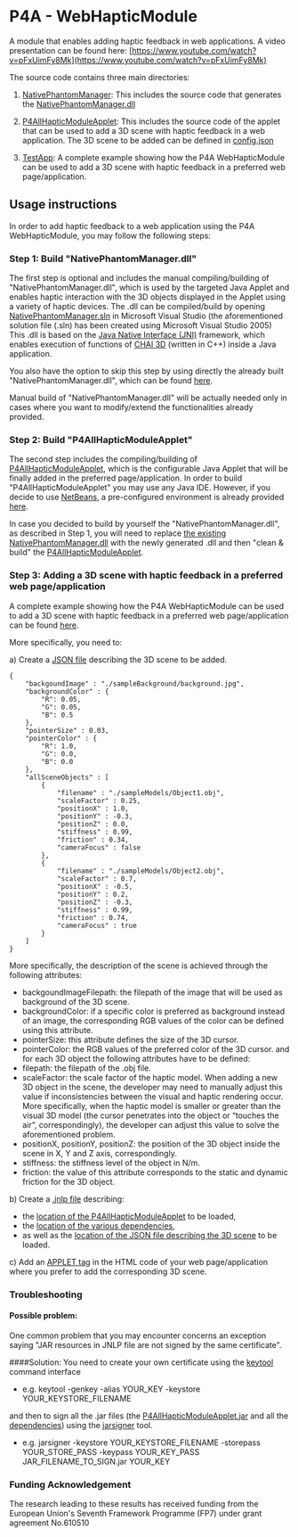 P4A - WebHapticModule
=====================

A module that enables adding haptic feedback in web applications. A video presentation can be found here: [https://www.youtube.com/watch?v=pFxUimFy8Mk](https://www.youtube.com/watch?v=pFxUimFy8Mk)

The source code contains three main directories:

1) [NativePhantomManager](https://github.com/P4ALLcerthiti/WebHapticModule/tree/master/NativePhantomManager): This includes the source code that generates the [NativePhantomManager.dll](https://github.com/P4ALLcerthiti/WebHapticModule/blob/master/P4AllHapticModuleApplet/src/com/certh/iti/haptics/NativePhantomManager.dll)

2) [P4AllHapticModuleApplet](https://github.com/P4ALLcerthiti/WebHapticModule/tree/master/P4AllHapticModuleApplet): This includes the source code of the applet that can be used to add a 3D scene with haptic feedback in a web application. The 3D scene to be added can be defined in [config.json ](https://github.com/P4ALLcerthiti/WebHapticModule/blob/master/TestApp/config.json)

3) [TestApp](https://github.com/P4ALLcerthiti/WebHapticModule/tree/master/TestApp): A complete example showing how the P4A WebHapticModule can be used to add a 3D scene with haptic feedback in a preferred web page/application.

## Usage instructions

In order to add haptic feedback to a web application using the P4A WebHapticModule, you may follow the following steps:

### Step 1: Build "NativePhantomManager.dll"
The first step is optional and includes the manual compiling/building of "NativePhantomManager.dll", which is used by the targeted Java Applet and enables haptic interaction with the 3D objects displayed in the Applet using a variety of haptic devices. The .dll can be compiled/build by opening [NativePhantomManager.sln](https://github.com/P4ALLcerthiti/WebHapticModule/blob/master/NativePhantomManager/NativePhantomManager.sln) in Microsoft Visual Studio (the aforementioned solution file (.sln) has been created using Microsoft Visual Studio 2005) This .dll is based on the [Java Native Interface (JNI)](http://docs.oracle.com/javase/7/docs/technotes/guides/jni/) framework, which enables execution of functions of [CHAI 3D](http://www.chai3d.org/) (written in C++) inside a Java application.

You also have the option to skip this step by using directly the already built "NativePhantomManager.dll", which can be found [here](https://github.com/P4ALLcerthiti/WebHapticModule/blob/master/P4AllHapticModuleApplet/src/com/certh/iti/haptics/NativePhantomManager.dll).

Manual build of "NativePhantomManager.dll" will be actually needed only in cases where you want to modify/extend the functionalities already provided.

### Step 2: Build "P4AllHapticModuleApplet"
The second step includes the compiling/building of [P4AllHapticModuleApplet](https://github.com/P4ALLcerthiti/WebHapticModule/tree/master/P4AllHapticModuleApplet), which is the configurable Java Applet that will be finally added in the preferred page/application. In order to build "P4AllHapticModuleApplet" you may use any Java IDE. However, if you decide to use [NetBeans](https://netbeans.org/), a pre-configured environment is already provided [here](https://github.com/P4ALLcerthiti/WebHapticModule/tree/master/P4AllHapticModuleApplet/nbproject). 

In case you decided to build by yourself the "NativePhantomManager.dll", as described in Step 1, you will need to replace [the existing NativePhantomManager.dll](https://github.com/P4ALLcerthiti/WebHapticModule/blob/master/P4AllHapticModuleApplet/src/com/certh/iti/haptics/NativePhantomManager.dll) with the newly generated .dll and then "clean & build" the [P4AllHapticModuleApplet](https://github.com/P4ALLcerthiti/WebHapticModule/tree/master/P4AllHapticModuleApplet).

### Step 3: Adding a 3D scene with haptic feedback in a preferred web page/application
A complete example showing how the P4A WebHapticModule can be used to add a 3D scene with haptic feedback in a preferred web page/application can be found [here](https://github.com/P4ALLcerthiti/WebHapticModule/tree/master/TestApp).

More specifically, you need to:

a) Create a [JSON file](https://github.com/P4ALLcerthiti/WebHapticModule/tree/master/TestApp/config.json) describing the 3D scene to be added.

	{
		"backgoundImage" : "./sampleBackground/background.jpg",	
		"backgroundColor" : {
			"R": 0.05,
			"G": 0.05,
			"B": 0.5
		},
		"pointerSize" : 0.03,
		"pointerColor" : {
			"R": 1.0,
			"G": 0.0,
			"B": 0.0
		},
		"allSceneObjects" : [
			{
				"filename" : "./sampleModels/Object1.obj",
				"scaleFactor" : 0.25,
				"positionX" : 1.0,
				"positionY" : -0.3,
				"positionZ" : 0.0,
				"stiffness" : 0.99,
				"friction" : 0.34,
				"cameraFocus" : false
			},
			{
				"filename" : "./sampleModels/Object2.obj",
				"scaleFactor" : 0.7,
				"positionX" : -0.5,
				"positionY" : 0.2,
				"positionZ" : -0.3,
				"stiffness" : 0.99,
				"friction" : 0.74,
				"cameraFocus" : true
			}
		]
	}

More specifically, the description of the scene is achieved through the following attributes:
- backgoundImageFilepath: the filepath of  the image that will be used as background of the 3D scene.
- backgroundColor: if a specific color is preferred as background instead of an image, the corresponding RGB values of the color can be defined using this attribute.
- pointerSize: this attribute defines the size of the 3D cursor.
- pointerColor: the RGB values of the preferred color of the 3D cursor.
and for each 3D object the following attributes have to be defined:
- filepath: the filepath of the .obj file.
- scaleFactor: the scale factor of the haptic model. When adding a new 3D object in the scene, the developer may need to manually adjust this value if inconsistencies between the visual and haptic rendering occur. More specifically, when the haptic model is smaller or greater than the visual 3D model (the cursor penetrates into the object or “touches the air”, correspondingly), the developer can adjust this value to solve the aforementioned problem.  
- positionX, positionY, positionZ: the position of the 3D object inside the scene in X, Y and Z axis, correspondingly.
- stiffness: the stiffness level of the object in N/m. 
- friction: the value of this attribute corresponds to the static and dynamic friction for the 3D object.

b) Create a [.jnlp file](https://github.com/P4ALLcerthiti/WebHapticModule/blob/master/TestApp/launch.jnlp) describing:
- the [location of the P4AllHapticModuleApplet](https://github.com/P4ALLcerthiti/WebHapticModule/blob/master/TestApp/launch.jnlp#L17) to be loaded,
- the [location of the various dependencies](https://github.com/P4ALLcerthiti/WebHapticModule/blob/master/TestApp/launch.jnlp#L19-L22), 
- as well as the [location of the JSON file describing the 3D scene](https://github.com/P4ALLcerthiti/WebHapticModule/blob/master/TestApp/launch.jnlp#L24) to be loaded.

c) Add an [APPLET tag](https://github.com/P4ALLcerthiti/WebHapticModule/blob/master/TestApp/launch.html#L9-L15) in the HTML code of your web page/application where you prefer to add the corresponding 3D scene.

### Troubleshooting
#### Possible problem:
One common problem that you may encounter concerns an exception saying "JAR resources in JNLP file are not signed by the same certificate".

####Solution:
You need to create your own certificate using the [keytool](https://docs.oracle.com/javase/6/docs/technotes/tools/solaris/keytool.html) command interface 
- e.g. keytool -genkey -alias YOUR_KEY -keystore YOUR_KEYSTORE_FILENAME

and then to sign all the .jar files (the [P4AllHapticModuleApplet.jar](https://github.com/P4ALLcerthiti/WebHapticModule/blob/master/TestApp/P4AllHapticModuleApplet.jar) and all the [dependencies](https://github.com/P4ALLcerthiti/WebHapticModule/tree/master/TestApp/lib)) using the [jarsigner](http://docs.oracle.com/javase/6/docs/technotes/tools/windows/jarsigner.html) tool.
- e.g. jarsigner -keystore YOUR_KEYSTORE_FILENAME -storepass YOUR_STORE_PASS -keypass YOUR_KEY_PASS JAR_FILENAME_TO_SIGN.jar YOUR_KEY

### Funding Acknowledgement

The research leading to these results has received funding from the European Union's Seventh Framework Programme (FP7) under grant agreement No.610510